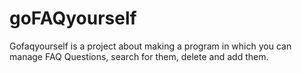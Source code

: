 # goFAQyourself
Gofaqyourself is a project about making a program in which you can manage FAQ Questions, search for them, delete and add them.
